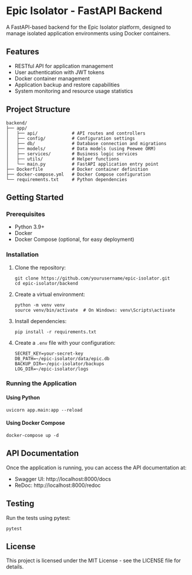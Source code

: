 # Epic Isolator - FastAPI Backend

A FastAPI-based backend for the Epic Isolator platform, designed to manage isolated application environments using Docker containers.

## Features

- RESTful API for application management
- User authentication with JWT tokens
- Docker container management
- Application backup and restore capabilities
- System monitoring and resource usage statistics

## Project Structure

```
backend/
├── app/
│   ├── api/             # API routes and controllers
│   ├── config/          # Configuration settings
│   ├── db/              # Database connection and migrations
│   ├── models/          # Data models (using Peewee ORM)
│   ├── services/        # Business logic services
│   ├── utils/           # Helper functions
│   └── main.py          # FastAPI application entry point
├── Dockerfile           # Docker container definition
├── docker-compose.yml   # Docker Compose configuration
└── requirements.txt     # Python dependencies
```

## Getting Started

### Prerequisites

- Python 3.9+
- Docker
- Docker Compose (optional, for easy deployment)

### Installation

1. Clone the repository:
   ```
   git clone https://github.com/yourusername/epic-isolator.git
   cd epic-isolator/backend
   ```

2. Create a virtual environment:
   ```
   python -m venv venv
   source venv/bin/activate  # On Windows: venv\Scripts\activate
   ```

3. Install dependencies:
   ```
   pip install -r requirements.txt
   ```

4. Create a `.env` file with your configuration:
   ```
   SECRET_KEY=your-secret-key
   DB_PATH=~/epic-isolator/data/epic.db
   BACKUP_DIR=~/epic-isolator/backups
   LOG_DIR=~/epic-isolator/logs
   ```

### Running the Application

#### Using Python

```
uvicorn app.main:app --reload
```

#### Using Docker Compose

```
docker-compose up -d
```

## API Documentation

Once the application is running, you can access the API documentation at:

- Swagger UI: http://localhost:8000/docs
- ReDoc: http://localhost:8000/redoc

## Testing

Run the tests using pytest:

```
pytest
```

## License

This project is licensed under the MIT License - see the LICENSE file for details.

